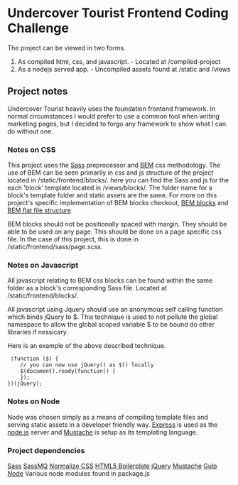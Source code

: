 # Undercover Tourist Frontend Coding Challenge
The project can be viewed in two forms.
  1. As compiled html, css, and javascript.
            - Located at /compiled-project
  2. As a nodejs served app.
            - Uncompiled assets found at /static and /views

## Project notes
Undercover Tourist heavily uses the foundation frontend framework. In normal circumstances I would prefer to use a common tool when writing marketing pages, but I decided to forgo any framework to show what I can do without one.

### Notes on CSS

This project uses the [Sass](http://sass-lang.com/) preprocessor and [BEM](https://en.bem.info/methodology/) css methodology. The use of BEM can be seen primarily in css and js structure of the project located in /static/frontend/blocks/. here you can find the Sass and js for the each 'block' template located in /views/blocks/. The folder name for a block's template folder and static assets are the same. For more on this project's specific implementation of BEM blocks checkout, [BEM blocks](https://en.bem.info/methodology/quick-start/) and [BEM flat file structure](https://en.bem.info/methodology/filestructure/#flat)

BEM blocks should not be positionally spaced with margin. They should be able to be used on any page. This should be done on a page specific css file. In the case of this project, this is done in /static/frontend/sass/page.scss.

### Notes on Javascript

All javascript relating to BEM css blocks can be found within the same folder as a block's corresponding Sass file. Located at /static/frontend/blocks/.

All javascript using Jquery should use an anonymous self calling function which binds jQuery to $. This technique is used to not pollute the global namespace to allow the global scoped variable $ to be bound do other libraries if nessicary.

Here is an example of the above described technique.

     (function ($) {
        // you can now use jQuery() as $() locally
        $(document).ready(function() {
        });
    })(jQuery);

### Notes on Node
Node was chosen simply as a means of compiling template files and serving static assets in a developer friendly way. [Express](https://expressjs.com/) is used as the [node.js](https://nodejs.org/en/) server and [Mustache]((https://mustache.github.io/)) is setup as its templating language.

### Project dependencies
[Sass](http://sass-lang.com/)
[SassMQ](https://github.com/sass-mq/sass-mq)
[Normalize CSS](https://necolas.github.io/normalize.css/)
[HTML5 Boilerplate](https://html5boilerplate.com/)
[jQuery](https://jquery.com/)
[Mustache](https://mustache.github.io/)
[Gulp](https://gulpjs.com/)
[Node](https://nodejs.org/en/)
Various node modules found in package.js